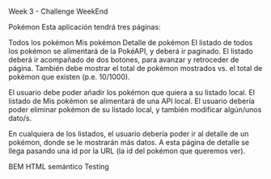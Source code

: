 #
Week 3 - Challenge WeekEnd


Pokémon
Esta aplicación tendrá tres páginas:

Todos los pokémon
Mis pokémon
Detalle de pokémon
El listado de todos los pokémon se alimentará de la PokéAPI, y deberá ir paginado. El listado deberá ir acompañado de dos botones, para avanzar y retroceder de página. También debe mostrar el total de pokèmon mostrados vs. el total de pokèmon que existen (p.e. 10/1000).

El usuario debe poder añadir los pokémon que quiera a su listado local. El listado de Mis pokémon se alimentará de una API local. El usuario debería poder eliminar pokémon de su listado local, y también modificar algún/unos dato/s.

En cualquiera de los listados, el usuario debería poder ir al detalle de un pokémon, donde se le mostrarán más datos. A esta página de detalle se llega pasando una id por la URL (la id del pokémon que queremos ver).

BEM HTML semántico Testing
